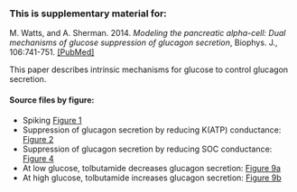 ### This is supplementary material for:

M. Watts, and A. Sherman. 2014. *Modeling the pancreatic alpha-cell: Dual mechanisms of glucose suppression of glucagon secretion*, Biophys. J., 106:741-751. [[PubMed]](https://pubmed.ncbi.nlm.nih.gov/24507615/)

This paper describes intrinsic mechanisms for glucose to control glucagon secretion.

#### Source files by figure:

* Spiking [Figure 1](Fig1.ode)
*	Suppression of glucagon secretion by reducing K(ATP) conductance: [Figure 2](Fig2.ode)
*	Suppression of glucagon secretion by reducing SOC conductance: [Figure 4](Fig4.ode)
*	At low glucose, tolbutamide decreases glucagon secretion: [Figure 9a](Fig9a.ode)
*	At high glucose, tolbutamide increases glucagon secretion: [Figure 9b](Fig9b.ode)
